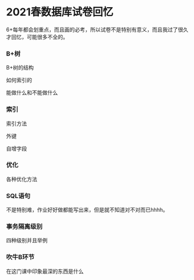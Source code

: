 # 2021春数据库试卷回忆

6+每年都会划重点，而且画的必考，所以试卷不是特别有意义，而且我过了很久才回忆，可能很多不全的。

### B+树

B+树的结构

如何索引的

能做什么和不能做什么

### 索引

索引方法

外键

自增字段

### 优化

各种优化方法

### SQL语句

不是特别难，作业好好做都能写出来，但是就不知道对不对而已hhhh。

### 事务隔离级别

四种级别并且举例

### 吹牛B环节

在这门课中印象最深的东西是什么